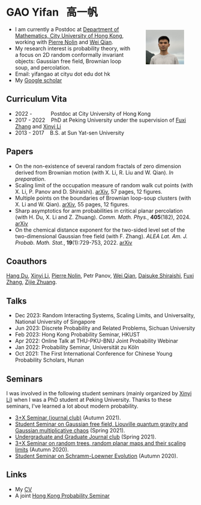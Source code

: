 # GAO Yifan &nbsp; 高一帆

- <img src="Files/jiufen.jpg" alt="selfie" style="float:right;zoom:10%;margin:100px 300px;"/>I am currently a Postdoc at [Department of Mathematics, City University of Hong Kong](https://www.cityu.edu.hk/ma/), working with [Pierre Nolin](https://www.cityu.edu.hk/stfprofile/bpmnolin.htm) and [Wei Qian](https://qian.perso.math.cnrs.fr/).
- My research interest is probability theory, with a focus on 2D random conformally invariant objects: Gaussian free field, Brownian loop soup, and percolation.
- Email: yifangao at cityu dot edu dot hk
- My [Google scholar](https://scholar.google.com/citations?user=ppG-FbgAAAAJ&hl=en)

## Curriculum Vita

- 2022 -  &emsp;&emsp;&ensp;&ensp; Postdoc at City University of Hong Kong
- 2017 - 2022 &nbsp;&nbsp; PhD at Peking University under the supervision of [Fuxi Zhang](https://www.math.pku.edu.cn/teachers/zhangfxi/eindex.htm) and [Xinyi Li](http://faculty.bicmr.pku.edu.cn/~xinyili/)
- 2013 - 2017 &nbsp;&nbsp; B.S. at Sun Yat-sen University

## Papers

- On the non-existence of several random fractals of zero dimension derived from Brownian motion (with X. Li, R. Liu and W. Qian). *In preparation*.
- Scaling limit of the occupation measure of random walk cut points (with X. Li, P. Panov and D. Shiraishi). [arXiv](https://arxiv.org/abs/2310.09592), 57 pages, 12 figures.
- Multiple points on the boundaries of Brownian loop-soup clusters (with X. Li and W. Qian). [arXiv](https://arxiv.org/abs/2205.11468), 55 pages, 12 figures.
- Sharp asymptotics for arm probabilities in critical planar percolation (with H. Du, X. Li and Z. Zhuang). *Comm. Math. Phys.*, **405**(182), 2024. [arXiv](https://arxiv.org/abs/2205.15901)
- On the chemical distance exponent for the two-sided level set of the two-dimensional Gaussian free field (with F. Zhang). *ALEA Lat. Am. J. Probab. Math. Stat.*, **19**(1):729-753, 2022. [arXiv](https://arxiv.org/abs/2011.04955)

## Coauthors

[Hang Du](https://hangdu2000.github.io/MyHomePage/), [Xinyi Li](http://faculty.bicmr.pku.edu.cn/~xinyili/), [Pierre Nolin](https://www.cityu.edu.hk/stfprofile/bpmnolin.htm), Petr Panov, [Wei Qian](https://qian.perso.math.cnrs.fr/), [Daisuke Shiraishi](https://kdb.iimc.kyoto-u.ac.jp/profile/en.f6a26c885ba820ce.html), [Fuxi Zhang](https://www.math.pku.edu.cn/teachers/zhangfxi/eindex.htm), [Zijie Zhuang](https://statistics.wharton.upenn.edu/profile/zijie123/#teaching).


## Talks

- Dec 2023: Random Interacting Systems, Scaling Limits, and Universality, National University of Singapore
- Jun 2023: Discrete Probability and Related Problems, Sichuan University
- Feb 2023: Hong Kong Probability Seminar, HKUST
- Apr 2022: Online Talk at THU-PKU-BNU Joint Probability Webinar
- Jan 2022: Probability Seminar, Universität zu Köln
- Oct 2021: The First International Conference for Chinese Young Probability Scholars, Hunan

## Seminars
I was involved in the following student seminars (mainly organized by [Xinyi Li](http://faculty.bicmr.pku.edu.cn/~xinyili/)) when I was a PhD student at Peking University. Thanks to these seminars, I've learned a lot about modern probability. 
- [3+X Seminar (journal club)](http://faculty.bicmr.pku.edu.cn/~xinyili/fall20213px.html) (Autumn 2021).
- [Student Seminar on Gaussian free field, Liouville quantum gravity and Gaussian multiplicative chaos](http://faculty.bicmr.pku.edu.cn/~xinyili/LQG.html) (Spring 2021).
- [Undergraduate and Graduate Journal club](http://faculty.bicmr.pku.edu.cn/~xinyili/spring2021.html) (Spring 2021).
- [3+X Seminar on random trees, random planar maps and their scaling limits](http://faculty.bicmr.pku.edu.cn/~xinyili/planarmap2020.html) (Autumn 2020).
- [Student Seminar on Schramm-Loewner Evolution](http://faculty.bicmr.pku.edu.cn/~xinyili/SLE2020.html) (Autumn 2020).


## Links
- My [CV](Files/Gao-CV4.pdf)
- A joint [Hong Kong Probability Seminar](https://sites.google.com/site/hkprobability/)

